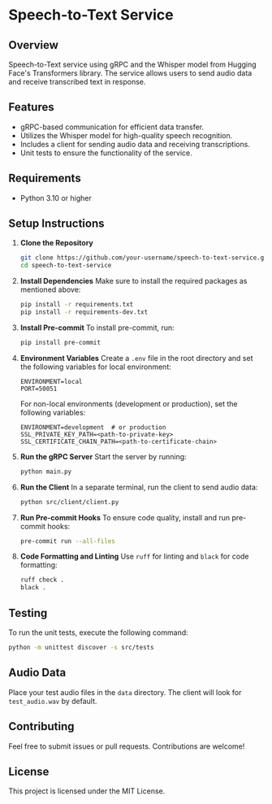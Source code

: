 # Speech-to-Text Service

## Overview

Speech-to-Text service using gRPC and the Whisper model from Hugging Face's Transformers library. The service allows users to send audio data and receive transcribed text in response.

## Features

- gRPC-based communication for efficient data transfer.
- Utilizes the Whisper model for high-quality speech recognition.
- Includes a client for sending audio data and receiving transcriptions.
- Unit tests to ensure the functionality of the service.

## Requirements

- Python 3.10 or higher

## Setup Instructions

1. **Clone the Repository**

   ```bash
   git clone https://github.com/your-username/speech-to-text-service.git
   cd speech-to-text-service
   ```

2. **Install Dependencies**
   Make sure to install the required packages as mentioned above:

   ```bash
   pip install -r requirements.txt
   pip install -r requirements-dev.txt
   ```

3. **Install Pre-commit**
   To install pre-commit, run:

   ```bash
   pip install pre-commit
   ```

4. **Environment Variables**
   Create a `.env` file in the root directory and set the following variables for local environment:

   ```plaintext
   ENVIRONMENT=local
   PORT=50051
   ```

   For non-local environments (development or production), set the following variables:

   ```plaintext
   ENVIRONMENT=development  # or production
   SSL_PRIVATE_KEY_PATH=<path-to-private-key>
   SSL_CERTIFICATE_CHAIN_PATH=<path-to-certificate-chain>
   ```

5. **Run the gRPC Server**
   Start the server by running:

   ```bash
   python main.py
   ```

6. **Run the Client**
   In a separate terminal, run the client to send audio data:
   ```bash
   python src/client/client.py
   ```
7. **Run Pre-commit Hooks**
   To ensure code quality, install and run pre-commit hooks:

   ```bash
   pre-commit run --all-files
   ```

8. **Code Formatting and Linting**
   Use `ruff` for linting and `black` for code formatting:

   ```bash
   ruff check .
   black .
   ```

## Testing

To run the unit tests, execute the following command:

```bash
python -m unittest discover -s src/tests
```

## Audio Data

Place your test audio files in the `data` directory. The client will look for `test_audio.wav` by default.

## Contributing

Feel free to submit issues or pull requests. Contributions are welcome!

## License

This project is licensed under the MIT License.
